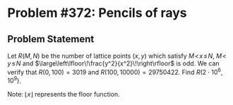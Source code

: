 # Problem #372: Pencils of rays 

## Problem Statement 


Let $R(M, N)$ be the number of lattice points $(x, y)$ which satisfy $M\!\lt\!x\!\le\!N$, $M\!\lt\!y\!\le\!N$ and $\large\left\lfloor\!\frac{y^2}{x^2}\!\right\rfloor$ is odd.
We can verify that $R(0, 100) = 3019$ and $R(100, 10000) = 29750422$.
Find $R(2\cdot10^6, 10^9)$.


Note: $\lfloor x\rfloor$ represents the floor function.
